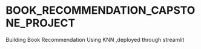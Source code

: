 # BOOK_RECOMMENDATION_CAPSTONE_PROJECT
 Building Book Recommendation Using KNN ,deployed through streamlit
